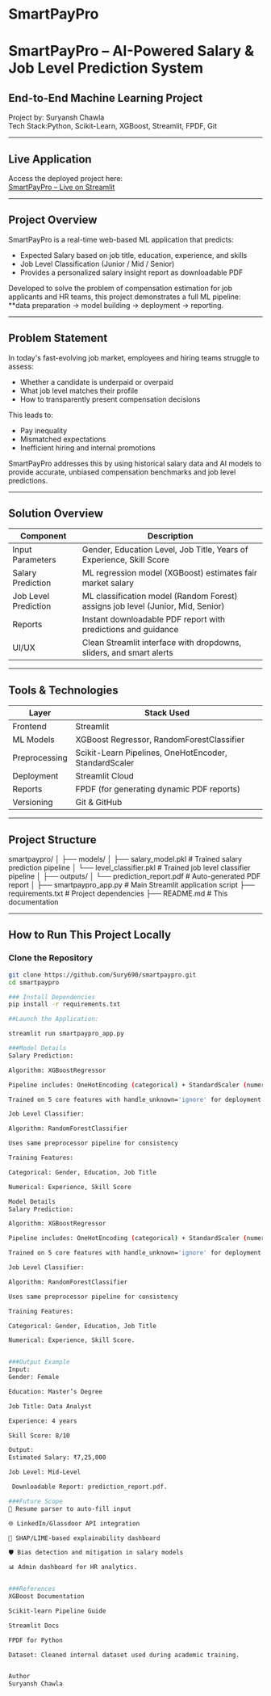 # SmartPayPro
# SmartPayPro – AI-Powered Salary & Job Level Prediction System

## End-to-End Machine Learning Project  
Project by: Suryansh Chawla  
Tech Stack:Python, Scikit-Learn, XGBoost, Streamlit, FPDF, Git

---

## Live Application  
Access the deployed project here:  
[SmartPayPro – Live on Streamlit](https://smartpaypro-pukfvbdfd9y3buw5k2pbtj.streamlit.app/)


---

##  Project Overview

SmartPayPro is a real-time web-based ML application that predicts:
- Expected Salary based on job title, education, experience, and skills
- Job Level Classification (Junior / Mid / Senior)
- Provides a personalized salary insight report as downloadable PDF

Developed to solve the problem of compensation estimation for job applicants and HR teams, this project demonstrates a full ML pipeline: **data preparation → model building → deployment → reporting.

---

##  Problem Statement

In today's fast-evolving job market, employees and hiring teams struggle to assess:
- Whether a candidate is underpaid or overpaid
- What job level matches their profile
- How to transparently present compensation decisions

This leads to:
- Pay inequality
- Mismatched expectations
- Inefficient hiring and internal promotions

SmartPayPro addresses this by using historical salary data and AI models to provide accurate, unbiased compensation benchmarks and job level predictions.

---

## Solution Overview

| Component           | Description                                                                          |
|---------------------|--------------------------------------------------------------------------------------|
| Input Parameters    | Gender, Education Level, Job Title, Years of Experience, Skill Score                 |
| Salary Prediction   | ML regression model (XGBoost) estimates fair market salary                           |
| Job Level Prediction| ML classification model (Random Forest) assigns job level (Junior, Mid, Senior)      |
| Reports             | Instant downloadable PDF report with predictions and guidance                        |
| UI/UX               | Clean Streamlit interface with dropdowns, sliders, and smart alerts                  |

---

## Tools & Technologies

| Layer            | Stack Used                                              |
|------------------|---------------------------------------------------------
| Frontend         | Streamlit                                                  |
| ML Models        | XGBoost Regressor, RandomForestClassifier                  |
| Preprocessing    | Scikit-Learn Pipelines, OneHotEncoder, StandardScaler      |
| Deployment       | Streamlit Cloud                                            |
| Reports          | FPDF (for generating dynamic PDF reports)                  |
| Versioning       | Git & GitHub                                               |

---

## Project Structure
smartpaypro/
│
├── models/
│ ├── salary_model.pkl # Trained salary prediction pipeline
│ └── level_classifier.pkl # Trained job level classifier pipeline
│
├── outputs/
│ └── prediction_report.pdf # Auto-generated PDF report
│
├── smartpaypro_app.py # Main Streamlit application script
├── requirements.txt # Project dependencies
├── README.md # This documentation



---

##  How to Run This Project Locally

### Clone the Repository
```bash
git clone https://github.com/Sury690/smartpaypro.git
cd smartpaypro

### Install Dependencies
pip install -r requirements.txt

##Launch the Application:

streamlit run smartpaypro_app.py

###Model Details
Salary Prediction:

Algorithm: XGBoostRegressor

Pipeline includes: OneHotEncoding (categorical) + StandardScaler (numeric)

Trained on 5 core features with handle_unknown='ignore' for deployment stability

Job Level Classifier:

Algorithm: RandomForestClassifier

Uses same preprocessor pipeline for consistency

Training Features:

Categorical: Gender, Education, Job Title

Numerical: Experience, Skill Score

Model Details
Salary Prediction:

Algorithm: XGBoostRegressor

Pipeline includes: OneHotEncoding (categorical) + StandardScaler (numeric)

Trained on 5 core features with handle_unknown='ignore' for deployment stability

Job Level Classifier:

Algorithm: RandomForestClassifier

Uses same preprocessor pipeline for consistency

Training Features:

Categorical: Gender, Education, Job Title

Numerical: Experience, Skill Score.


###Output Example
Input:
Gender: Female

Education: Master’s Degree

Job Title: Data Analyst

Experience: 4 years

Skill Score: 8/10

Output:
Estimated Salary: ₹7,25,000

Job Level: Mid-Level

 Downloadable Report: prediction_report.pdf.

###Future Scope
📄 Resume parser to auto-fill input

🌐 LinkedIn/Glassdoor API integration

🧠 SHAP/LIME-based explainability dashboard

🛡️ Bias detection and mitigation in salary models

📊 Admin dashboard for HR analytics.


###References
XGBoost Documentation

Scikit-learn Pipeline Guide

Streamlit Docs

FPDF for Python

Dataset: Cleaned internal dataset used during academic training.


Author
Suryansh Chawla









